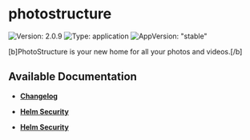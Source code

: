 # photostructure

![Version: 2.0.9](https://img.shields.io/badge/Version-2.0.9-informational?style=flat-square) ![Type: application](https://img.shields.io/badge/Type-application-informational?style=flat-square) ![AppVersion: "stable"](https://img.shields.io/badge/AppVersion-"stable"-informational?style=flat-square)

[b]PhotoStructure is your new home for all your photos and videos.[/b]


## Available Documentation

- [**Changelog**](CHANGELOG)

- [**Helm Security**](container-security)

- [**Helm Security**](helm-security)

